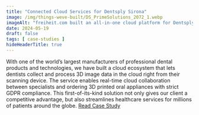 ```yaml
---
title: "Connected Cloud Services for Dentsply Sirona"
image: /img/things-weve-built/DS_PrimeSolutions_2072_1.webp
imageAlt: "freiheit.com built an all-in-one cloud platform for Dentsply Sirona to manage all dental processes."
date: 2024-05-19
draft: false
tags: [ case-studies ]
hideHeaderTitle: true
---
```


With one of the world’s largest manufacturers of professional dental products and technologies, we have built a cloud ecosystem that lets dentists collect and process 3D image data in the cloud right from their scanning device. The service enables real-time cloud collaboration between specialists and ordering 3D printed oral appliances with strict GDPR compliance. This first-of-its-kind solution not only gives our client a competitive advantage, but also streamlines healthcare services for millions of patients around the globe. [Read Case Study](/chronicle/2024-04-08-case-study-dentsply-sirona/)
